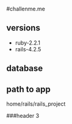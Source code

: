 #challenme.me

<h2>versions</h2>
<ul>
<li>ruby-2.2.1</li>
<li>rails-4.2.5</li>
</ul>

<h2>database</h2>

<h2>path to app</h2>
<p>home/rails/rails_project</p>


###header 3
